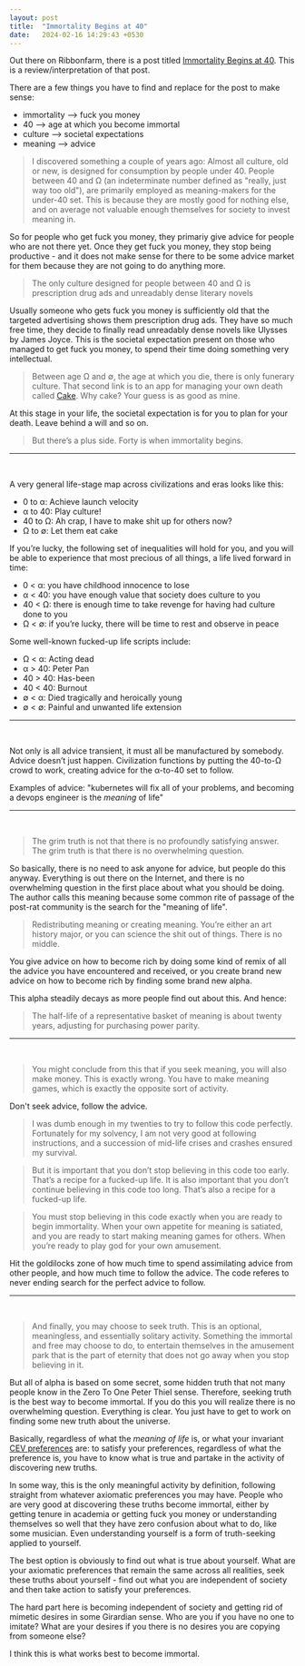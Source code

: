 ```yaml
---
layout: post
title:  "Immortality Begins at 40"
date:   2024-02-16 14:29:43 +0530
---
```


Out there on Ribbonfarm, there is a post titled
[Immortality Begins at 40](https://www.ribbonfarm.com/2016/04/28/immortality-begins-at-forty/).
This is a review/interpretation of that post.

There are a few things you have to find and replace for the post to make sense:

- immortality --> fuck you money
- 40 --> age at which you become immortal
- culture --> societal expectations
- meaning --> advice

> I discovered something a couple of years ago: Almost all culture, old or new, is designed for
> consumption by people under 40. People between 40 and Ω (an indeterminate number defined as
> "really, just way too old"), are primarily employed as meaning-makers for the under-40 set.
> This is because they are mostly good for nothing else, and on average not valuable enough
> themselves for society to invest meaning in.

So for people who get fuck you money, they primariy give advice for people who are not there yet.
Once they get fuck you money, they stop being productive - and it does not make sense for there
to be some advice market for them because they are not going to do anything more.

> The only culture designed for people between 40 and Ω is prescription drug ads and unreadably
> dense literary novels

Usually someone who gets fuck you money is sufficiently old that the targeted advertising shows them
prescription drug ads. They have so much free time, they decide to finally read unreadably dense novels
like Ulysses by James Joyce. This is the societal expectation present on those who managed to get
fuck you money, to spend their time doing something very intellectual.

> Between age Ω and ∅, the age at which you die, there is only funerary culture. That second link is
> to an app for managing your own death called [Cake](https://www.joincake.com/). Why cake? Your guess 
> is as good as mine.

At this stage in your life, the societal expectation is for you to plan for your death. Leave behind 
a will and so on.

> But there’s a plus side. Forty is when immortality begins.

---

<br />

A very general life-stage map across civilizations and eras looks like this:

- 0 to α: Achieve launch velocity
- α to 40: Play culture!
- 40 to Ω: Ah crap, I have to make shit up for others now?
- Ω to ∅: Let them eat cake

If you’re lucky, the following set of inequalities will hold for you, and you will be able to experience that most 
precious of all things, a life lived forward in time:

- 0 < α: you have childhood innocence to lose
- α < 40: you have enough value that society does culture to you
- 40 < Ω: there is enough time to take revenge for having had culture done to you
- Ω < ∅: if you’re lucky, there will be time to rest and observe in peace

Some well-known fucked-up life scripts include:

- Ω < α: Acting dead
- α  > 40: Peter Pan
- 40 > 40: Has-been
- 40 < 40: Burnout
- ∅ < α: Died tragically and heroically young
- ∅ < ∅: Painful and unwanted life extension

---

<br />

Not only is all advice transient, it must all be manufactured by somebody. Advice doesn’t just happen. Civilization 
functions by putting the 40-to-Ω crowd to work, creating advice for the α-to-40 set to follow.

Examples of advice: "kubernetes will fix all of your problems, and becoming a devops engineer is the _meaning_ of life"

---

<br />

> The grim truth is not that there is no profoundly satisfying answer. The grim truth is that there is no 
> overwhelming question.

So basically, there is no need to ask anyone for advice, but people do this anyway. Everything is out there on 
the Internet, and there is no overwhelming question in the first place about what you should be doing. The author
calls this meaning because some common rite of passage of the post-rat community is the search for the "meaning
of life".

> Redistributing meaning or creating meaning. You’re either an art history major, or you can science the shit out 
> of things. There is no middle.

You give advice on how to become rich by doing some kind of remix of all the advice you have encountered and 
received, or you create brand new advice on how to become rich by finding some brand new alpha.

This alpha steadily decays as more people find out about this. And hence:

> The half-life of a representative basket of meaning is about twenty years, adjusting for purchasing power parity.

--- 

<br />

> You might conclude from this that if you seek meaning, you will also make money. This is exactly wrong. 
> You have to make meaning games, which is exactly the opposite sort of activity.

Don't seek advice, follow the advice.

> I was dumb enough in my twenties to try to follow this code perfectly. Fortunately for my solvency, I am not 
> very good at following instructions, and a succession of mid-life crises and crashes ensured my survival.

> But it is important that you don’t stop believing in this code too early. That’s a recipe for a fucked-up life. 
> It is also important that you don’t continue believing in this code too long. That’s also a recipe for a fucked-up 
> life.

> You must stop believing in this code exactly when you are ready to begin immortality. When your own appetite for 
> meaning is satiated, and you are ready to start making meaning games for others. When you’re ready to play god 
> for your own amusement.

Hit the goldilocks zone of how much time to spend assimilating advice from other people, and how much time to 
follow the advice. The code referes to never ending search for the perfect advice to follow.

---

<br />

> And finally, you may choose to seek truth. This is an optional, meaningless, and essentially solitary activity. 
> Something the immortal and free may choose to do, to entertain themselves in the amusement park that is the part 
> of eternity that does not go away when you stop believing in it.

But all of alpha is based on some secret, some hidden truth that not many people know in the Zero To One Peter Thiel
sense. Therefore, seeking truth is the best way to become immortal. If you do this you will realize there is
no overwhelming question. Everything is clear. You just have to get to work on finding some new truth about the 
universe.

Basically, regardless of what the _meaning of life_ is, or what your invariant [CEV preferences](https://intelligence.org/files/CEV.pdf)
are: to satisfy your preferences, regardless of what the preference is, you have to know what is true and partake
in the activity of discovering new truths.

In some way, this is the only meaningful activity by definition, following straight from whatever axiomatic
preferences you may have. People who are very good at discovering these truths become immortal, either by getting
tenure in academia or getting fuck you money or understanding themselves so well that they have zero confusion
about what to do, like some musician. Even understanding yourself is a form of truth-seeking applied to yourself.

The best option is obviously to find out what is true about yourself. What are your axiomatic preferences that
remain the same across all realities, seek these truths about yourself - find out what you are independent of
society and then take action to satisfy your preferences.

The hard part here is becoming independent of society and getting rid of mimetic desires in some Girardian sense. Who are you 
if you have no one to imitate? What are your desires if you there is no desires you are copying from someone else?

I think this is what works best to become immortal.
